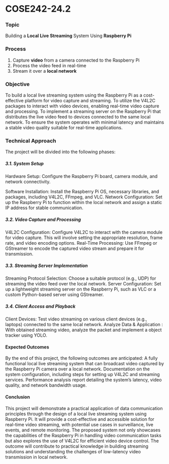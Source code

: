 # COSE242-24.2

### Topic
Building a **Local Live Streaming** System Using **Raspberry Pi**



### Process
1. Capture **video** from a camera connected to the Raspberry Pi
2. Process the video feed in real-time
3. Stream it over a **local network**



### Objective
To build a local live streaming system using the Raspberry Pi as a cost-effective platform for video capture and streaming.
To utilize the V4L2C packages to interact with video devices, enabling real-time video capture and processing.
To implement a streaming server on the Raspberry Pi that distributes the live video feed to devices connected to the same local network.
To ensure the system operates with minimal latency and maintains a stable video quality suitable for real-time applications.



### Technical Approach
The project will be divided into the following phases:

##### 3.1. System Setup
Hardware Setup: Configure the Raspberry Pi board, camera module, and network connectivity.

Software Installation: Install the Raspberry Pi OS, necessary libraries, and packages, including V4L2C, FFmpeg, and VLC.
Network Configuration: Set up the Raspberry Pi to function within the local network and assign a static IP address for stable communication.

##### 3.2. Video Capture and Processing
V4L2C Configuration: Configure V4L2C to interact with the camera module for video capture. This will involve setting the appropriate resolution, frame rate, and video encoding options.
Real-Time Processing: Use FFmpeg or GStreamer to encode the captured video stream and prepare it for transmission.

##### 3.3. Streaming Server Implementation
Streaming Protocol Selection: Choose a suitable protocol (e.g., UDP) for streaming the video feed over the local network.
Server Configuration: Set up a lightweight streaming server on the Raspberry Pi, such as VLC or a custom Python-based server using GStreamer.

##### 3.4. Client Access and Playback
Client Devices: Test video streaming on various client devices (e.g., laptops) connected to the same local network.
Analyze Data & Application : With obtained streaming video, analyze the packet and implement a object tracker using YOLO.



#### Expected Outcomes
By the end of this project, the following outcomes are anticipated:
A fully functional local live streaming system that can broadcast video captured by the Raspberry Pi camera over a local network.
Documentation on the system configuration, including steps for setting up V4L2C and streaming services.
Performance analysis report detailing the system’s latency, video quality, and network bandwidth usage.



#### Conclusion
This project will demonstrate a practical application of data communication principles through the design of a local live streaming system using Raspberry Pi. It will provide a cost-effective and accessible solution for real-time video streaming, with potential use cases in surveillance, live events, and remote monitoring.
The proposed system not only showcases the capabilities of the Raspberry Pi in handling video communication tasks but also explores the use of V4L2C for efficient video device control. The outcome will contribute to practical knowledge in building streaming solutions and understanding the challenges of low-latency video transmission in local network.
